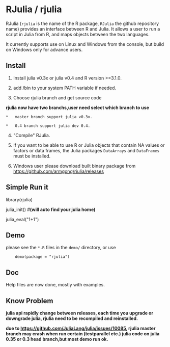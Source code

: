 RJulia / rjulia
===============

RJulia (`rjulia` is the name of the R package, `RJulia` the github
repository name) provides an interface between R and Julia. It allows a user to run a script in Julia from R, and maps objects between the two languages.

It currently supports use on Linux and Windows from the console, but build on Windows only for advance users.

Install
-------------

1. Install julia v0.3x or julia v0.4 and R version >=3.1.0.
 
2. add <juliainstalldir>/bin to your system PATH variable if needed.

3. Choose rjulia branch and get source code

  **rjulia now have two branchs,user need select which branch to use**
  
    *   master branch support julia v0.3x.
  
    *   0.4 branch support julia dev 0.4.

4. "Compile" RJulia.

5. If you want to be able to use R or Julia objects that contain NA values or factors or data frames, the Julia packages `DataArrays` and `DataFrames` must be installed.

6. Windows user please download built binary package from https://github.com/armgong/rjulia/releases 

Simple Run it
-------------
library(rjulia)

julia_init() #**(will auto find your julia home)**

julia_eval("1+1")

Demo
-------------

please see the `*.R` files in the `demo/` directory, or use
```
	demo(package = "rjulia")
```


Doc
-------------
Help files are now done, mostly with examples.


**Know Problem**
-------------
   **julia api rapidly change between releases, each time you upgrade or downgrade julia, rjulia need to be recompiled and reinstalled.**

   **due to https://github.com/JuliaLang/julia/issues/10085, rjulia  master branch may crash when run certain (testparallel etc.) julia code on julia 0.35 or 0.3 head branch,but most demo run ok.**
